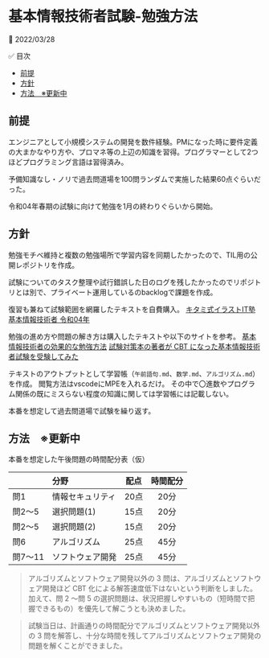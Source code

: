# 基本情報技術者試験-勉強方法

:date: 2022/03/28

:white_check_mark: 目次


<!-- @import "[TOC]" {cmd="toc" depthFrom=2 depthTo=6 orderedList=false} -->

<!-- code_chunk_output -->

- [前提](#前提)
- [方針](#方針)
- [方法　※更新中](#方法-更新中)

<!-- /code_chunk_output -->


## 前提
エンジニアとして小規模システムの開発を数件経験。PMになった時に要件定義の大まかなやり方や、プロマネ等の上辺の知識を習得。プログラマーとして2つほどプログラミング言語は習得済み。

予備知識なし・ノリで過去問道場を100問ランダムで実施した結果60点ぐらいだった。

令和04年春期の試験に向けて勉強を1月の終わりぐらいから開始。

## 方針
勉強モチベ維持と複数の勉強場所で学習内容を同期したかったので、TIL用の公開レポジトリを作成。

試験についてのタスク整理や試行錯誤した日のログを残したかったのでリポジトリとは別で、プライベート運用しているのbacklogで課題を作成。

復習も兼ねて試験範囲を網羅したテキストを自費購入。
[キタミ式イラストIT塾 基本情報技術者 令和04年](https://www.amazon.co.jp/%E3%82%AD%E3%82%BF%E3%83%9F%E5%BC%8F%E3%82%A4%E3%83%A9%E3%82%B9%E3%83%88IT%E5%A1%BE-%E5%9F%BA%E6%9C%AC%E6%83%85%E5%A0%B1%E6%8A%80%E8%A1%93%E8%80%85-%E4%BB%A4%E5%92%8C04%E5%B9%B4-%E3%81%8D%E3%81%9F%E3%81%BF-%E3%82%8A%E3%82%85%E3%81%86%E3%81%98/dp/4297124513)

勉強の進め方や問題の解き方は購入したテキストや以下のサイトを参考。
[基本情報技術者の効果的な勉強方法](https://www.fe-siken.com/festudy.html)
[試験対策本の著者が CBT になった基本情報技術者試験を受験してみた](https://www.seplus.jp/dokushuzemi/fe/fenavi/guide/authors_comments_cbt/)


テキストのアウトプットとして学習帳（`午前語句.md`、`数学.md`、`アルゴリズム.md`）を作成。
閲覧方法はvscodeにMPEを入れるだけ。
その中で〇進数やプログラム関係の既にミスらない程度の知識に関しては学習帳には記載しない。

本番を想定して過去問道場で試験を繰り返す。

## 方法　※更新中

本番を想定した午後問題の時間配分表（仮）

| |分野|配点|時間配分|
|:---|:---|:---:|:---:|
|問1|情報セキュリティ|20点|20分|
|問2～5|選択問題(1)|15点|20分|
|問2～5|選択問題(2)|15点|20分|
|問6|アルゴリズム|25点|45分|
|問7～11|ソフトウェア開発|25点|45分|

>アルゴリズムとソフトウェア開発以外の 3 問は、アルゴリズムとソフトウェア開発ほど CBT 化による解答速度低下はないという判断をしました。加えて、問 2 〜問 5 の選択問題は、状況把握しやすいもの（短時間で把握できるもの）を優先して解こうとも決めました。

>試験当日は、計画通りの時間配分でアルゴリズムとソフトウェア開発以外の 3 問を解答し、十分な時間を残してアルゴリズムとソフトウェア開発の問題を解くことができました。
